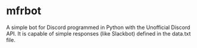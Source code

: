 # mfrbot
A simple bot for Discord programmed in Python with the Unofficial Discord API. It is capable of simple responses (like Slackbot) defined in the data.txt file.
